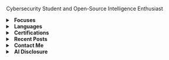 Cybersecurity Student and Open-Source Intelligence Enthusiast

<details>
  <summary><b>&nbsp;&nbsp;Focuses</b></summary>
  <br/>

 - Cybersecurity 
 - Open-Source Intelligence
 - Operations Security
 - Open-Source Software Development
</details> 

<details>
  <summary><b>&nbsp;&nbsp;Languages</b></summary>
  <br/>

 - Golang, Python
 - HTML, CSS, & JS
</details> 

<details>
  <summary><b>&nbsp;&nbsp;Certifications</b></summary>
  <br/>

 - Microsoft Office Specialist: Master
 - CompTIA A+, Network+
 - LE-1: Linux Essentials
</details> 


<details>
  <summary><b>&nbsp;&nbsp;Recent Posts</b></summary>
  <br>
  
 - **Rapture** - A comprehensive guide to self-hosting Rapture, the no-nonsense data breach search interface: [https://ax-i-om.github.io/posts/rapture/](https://ax-i-om.github.io/posts/rapture/)
 - **Tempest** - Leveraging paste sites as a medium for the discovery of objectionable and infringing materials.: [https://ax-i-om.github.io/posts/tempest/](https://ax-i-om.github.io/posts/tempest/)
 - **Bootleg Buskill** - An Improvised Buskill cable: [https://ax-i-om.github.io/posts/bootleg-buskill/](https://ax-i-om.github.io/posts/bootleg-buskill/)
</details>

<details>
  <summary><b>&nbsp;&nbsp;Contact Me</b></summary>
  <br>

 - **Discord**: ax.om
 - **Email**: addressaxiom@pm.me
 - **PGP**: <br>
```

```
</details>

<details>
  <summary><b>&nbsp;&nbsp;AI Disclosure</b></summary>
  <br>
  
I believe that disclosure of the use of artificial intelligence is extremely important to help mitigate any potential damages. Throughout my online presence, I leverage artificial intelligence to generate images that accompany the contents of my projects. For example, my profile picture here and on my personal website/blog were generated with artificial intelligence (specifically, OpenAI’s DALL-E 2). I will disclose any other instances of **MY** usage of artificial intelligence to generate such works in the scope of my projects and personal site/blog to the best of my ability. These disclosures can be found in the contents of the corresponding posts/projects.
</details>
